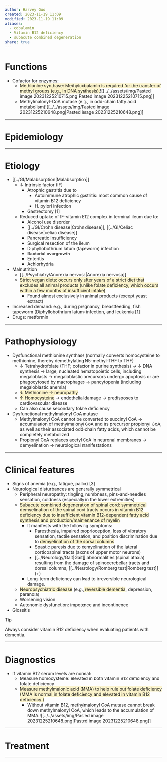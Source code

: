 ```yaml
---
author: Harvey Guo
created: 2023-11-19 11:09
modified: 2023-11-19 11:09
aliases:
  - cobalamin
  - Vitamin B12 deficiency
  - subacute combined degeneration
share: true
---
```


# Functions
- Cofactor for enzymes:
	- <span style="background:rgba(240, 200, 0, 0.2)">Methionine synthase: Methylcobalamin is required for the transfer of methyl groups (e.g., in DNA synthesis).</span>![[../../assets/img/Pasted image 20231225210715.png|Pasted image 20231225210715.png]]
	- Methylmalonyl-CoA mutase (e.g., in odd-chain fatty acid metabolism)![[../../assets/img/Pasted image 20231225210648.png|Pasted image 20231225210648.png]]

---
# Epidemiology


---
# Etiology
- [[../GI/Malabsorption|Malabsorption]]
	- ↓ Intrinsic factor (IF)
		- Atrophic gastritis due to
			- Autoimmune atrophic gastritis: most common cause of vitamin B12 deficiency
			- H. pylori infection
		- Gastrectomy [1]
	- Reduced uptake of IF-vitamin B12 complex in terminal ileum due to:
		- Alcohol use disorder
		- [[../GI/Crohn disease|Crohn disease]], [[../GI/Celiac disease|celiac disease]]
		- Pancreatic insufficiency
		- Surgical resection of the ileum
		- Diphyllobothrium latum (tapeworm) infection
		- Bacterial overgrowth
		- Enteritis
		- Achlorhydria
- Malnutrition
	- [[../Psychiatry/Anorexia nervosa|Anorexia nervosa]]
	- <span style="background:rgba(240, 200, 0, 0.2)">Strict vegan diets: occurs only after years of a strict diet that excludes all animal products (unlike folate deficiency, which occurs within a few months of insufficient intake)</span>
		- Found almost exclusively in animal products (except yeast extract)
- Increased demand: e.g., during pregnancy, breastfeeding, fish tapeworm (Diphyllobothrium latum) infection, and leukemia [1]
- Drugs: metformin

---
# Pathophysiology
- Dysfunctional methionine synthase (normally converts homocysteine to methionine, thereby demethylating N5-methyl-THF to THF) 
	- ↓ Tetrahydrofolate (THF; cofactor in purine synthesis) → ↓ DNA synthesis → large, nucleated hematopoietic cells, including megaloblasts  → megaloblastic precursors undergo apoptosis or are phagocytosed by macrophages → pancytopenia (including megaloblastic anemia)
	- <span style="background:rgba(240, 200, 0, 0.2)">↓ Methionine → neuropathy</span>
	- <span style="background:rgba(240, 200, 0, 0.2)">↑ Homocysteine</span> → endothelial damage → predisposes to cardiovascular disease
	- Can also cause secondary folate deficiency
- Dysfunctional methylmalonyl CoA mutase
	- Methylmalonyl CoA cannot be converted to succinyl CoA → accumulation of methylmalonyl CoA and its precursor propionyl CoA, as well as their associated odd-chain fatty acids, which cannot be completely metabolized
	- Propionyl CoA replaces acetyl CoA in neuronal membranes → demyelination → neurological manifestations

---
# Clinical features
- Signs of anemia (e.g., fatigue, pallor) [3]
- Neurological disturbances are generally symmetrical
	- Peripheral neuropathy: tingling, numbness, pins-and-needles sensation, coldness (especially in the lower extremities)
	- <span style="background:rgba(240, 200, 0, 0.2)">Subacute combined degeneration of spinal cord: symmetrical demyelination of the spinal cord tracts occurs in vitamin B12 deficiency due to insufficient vitamin B12-dependent fatty acid synthesis and production/maintenance of myelin</span>
		- It manifests with the following symptoms:
			- Paresthesia, impaired proprioception, loss of vibratory sensation, tactile sensation, and position discrimination due to <span style="background:rgba(240, 200, 0, 0.2)">demyelination of the dorsal columns</span>
			- Spastic paresis due to demyelination of the lateral corticospinal tracts (axons of upper motor neurons)
			- [[../Neurology/Gait|Gait]] abnormalities (spinal ataxia) resulting from the damage of spinocerebellar tracts and dorsal columns, [[../Neurology/Romberg test|Romberg test]] (+)
		- Long-term deficiency can lead to irreversible neurological damage.
	- <span style="background:rgba(240, 200, 0, 0.2)">Neuropsychiatric disease</span> (e.g.,<span style="background:rgba(240, 200, 0, 0.2)"> reversible dementia</span>, depression, paranoia)
	- Worsening vision 
	- Autonomic dysfunction: impotence and incontinence
- Glossitis

>[!tip] 
>Always consider vitamin B12 deficiency when evaluating patients with dementia.

---
# Diagnostics
- If vitamin B12 serum levels are normal:
	- Measure homocysteine: elevated in both vitamin B12 deficiency and folate deficiency
	- <span style="background:rgba(240, 200, 0, 0.2)">Measure methylmalonic acid (MMA) to help rule out folate deficiency (MMA is normal in folate deficiency and elevated in vitamin B12 deficiency )</span>
		- Without vitamin B12, methylmalonyl CoA mutase cannot break down methylmalonyl CoA, which leads to the accumulation of MMA.![[../../assets/img/Pasted image 20231225210648.png|Pasted image 20231225210648.png]]

---
# Treatment


---
